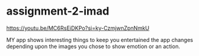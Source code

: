 # assignment-2-imad
https://youtu.be/MC6RsEiDKPo?si=ky-CzmjwnZpnNmkU

MY app shows interesting things to keep you entertained the app changes depending upon the images you chose to show emotion or an action.
